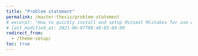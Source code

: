 ```yaml
---
title: "Problem statement"
permalink: /master-thesis/problem-statement
# excerpt: "How to quickly install and setup Minimal Mistakes for use with GitHub Pages."
# last_modified_at: 2021-06-07T08:48:05-04:00
redirect_from:
  - /theme-setup/
toc: true
---
```


